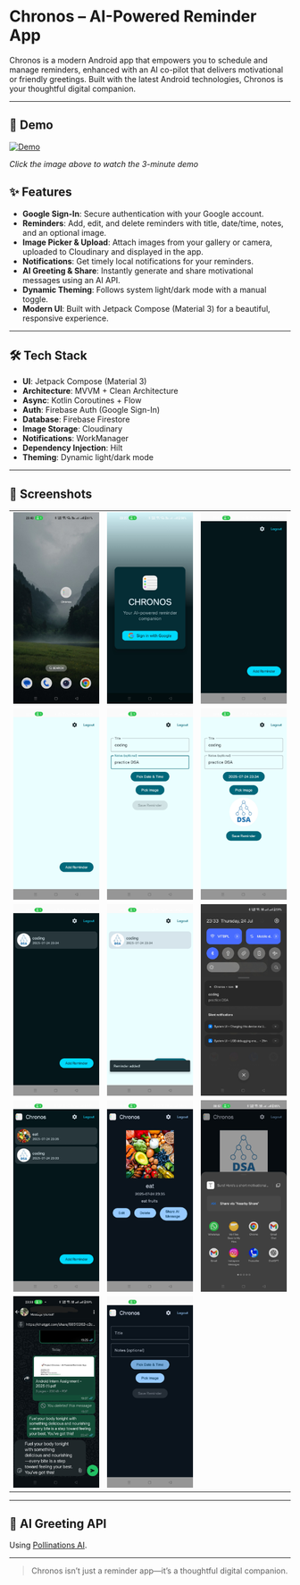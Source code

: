 # Chronos – AI-Powered Reminder App

Chronos is a modern Android app that empowers you to schedule and manage reminders, enhanced with an AI co-pilot that delivers motivational or friendly greetings. Built with the latest Android technologies, Chronos is your thoughtful digital companion.

---

## 🎥 Demo 

[![Demo](https://img.youtube.com/vi/-Cvvxf7GKgE/mqdefault.jpg)](https://youtu.be/8E3IGbCirc0)


_Click the image above to watch the 3-minute demo_

## ✨ Features

- **Google Sign-In**: Secure authentication with your Google account.
- **Reminders**: Add, edit, and delete reminders with title, date/time, notes, and an optional image.
- **Image Picker & Upload**: Attach images from your gallery or camera, uploaded to Cloudinary and displayed in the app.
- **Notifications**: Get timely local notifications for your reminders.
- **AI Greeting & Share**: Instantly generate and share motivational messages using an AI API.
- **Dynamic Theming**: Follows system light/dark mode with a manual toggle.
- **Modern UI**: Built with Jetpack Compose (Material 3) for a beautiful, responsive experience.

---

## 🛠️ Tech Stack

- **UI**: Jetpack Compose (Material 3)
- **Architecture**: MVVM + Clean Architecture
- **Async**: Kotlin Coroutines + Flow
- **Auth**: Firebase Auth (Google Sign-In)
- **Database**: Firebase Firestore
- **Image Storage**: Cloudinary
- **Notifications**: WorkManager
- **Dependency Injection**: Hilt
- **Theming**: Dynamic light/dark mode

---

## 📸 Screenshots

|                        |                        |                        |
|------------------------|------------------------|------------------------|
| ![s1](assets/s2.jpg)   | ![s2](assets/s3.jpg)   | ![s3](assets/s7.jpg)   |
| ![s4](assets/s8.jpg)   | ![s5](assets/s4.jpg)   | ![s6](assets/s1.jpg)   |
| ![s7](assets/s11.jpg)  | ![s8](assets/s10.jpg)  | ![s9](assets/s6.jpg)   |
| ![s10](assets/s14.jpg) | ![s11](assets/s16.jpg) | ![s12](assets/s17.jpg) |
| ![s13](assets/s9.jpg)  | ![s13](assets/s19.jpg) | 


---

## 🤖 AI Greeting API

Using [Pollinations AI](https://text.pollinations.ai/).

---


> Chronos isn’t just a reminder app—it’s a thoughtful digital companion.

